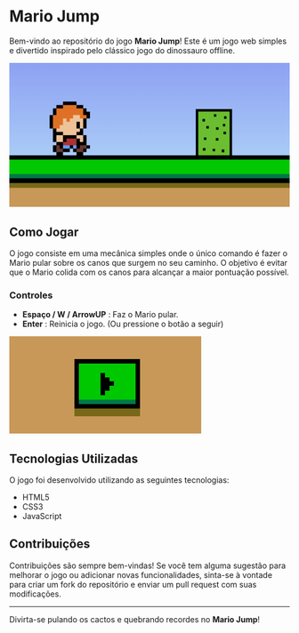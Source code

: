 # **Mario Jump**

Bem-vindo ao repositório do jogo **Mario Jump**! Este é um jogo web simples e divertido inspirado pelo clássico jogo do dinossauro offline.

<img src="/img/README/imgjogo.png">

## Como Jogar

O jogo consiste em uma mecânica simples onde o único comando é fazer o Mario pular sobre os canos que surgem no seu caminho. O objetivo é evitar que o Mario colida com os canos para alcançar a maior pontuação possível.

### Controles

- **Espaço / W / ArrowUP** : Faz o Mario pular.
- **Enter** : Reinicia o jogo. (Ou pressione o botão a seguir)

<img src="/img/README/imgbotao.png">

## Tecnologias Utilizadas

O jogo foi desenvolvido utilizando as seguintes tecnologias:
- HTML5
- CSS3
- JavaScript

## Contribuições

Contribuições são sempre bem-vindas! Se você tem alguma sugestão para melhorar o jogo ou adicionar novas funcionalidades, sinta-se à vontade para criar um fork do repositório e enviar um pull request com suas modificações.

---

Divirta-se pulando os cactos e quebrando recordes no **Mario Jump**!